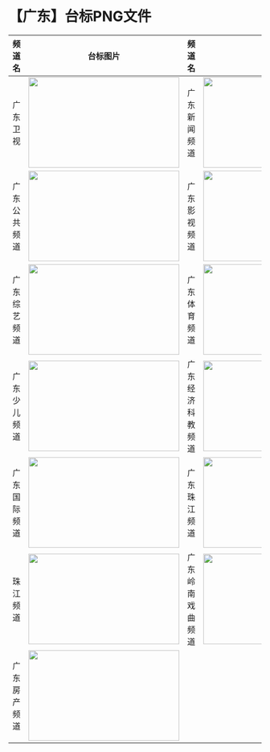 # 【广东】台标PNG文件
|频道名|台标图片|频道名|台标图片|
|:---|:---:|:---|:---:|
|广东卫视|<img src="https://raw.githubusercontent.com/wanglindl/TVLogo/main/img/Guangdong.png" width="300" height="180">|广东新闻频道|<img src="https://raw.githubusercontent.com/wanglindl/TVLogo/main/img/Guangdong1.png" width="300" height="180">|
|广东公共频道|<img src="https://raw.githubusercontent.com/wanglindl/TVLogo/main/img/Guangdong2.png" width="300" height="180">|广东影视频道|<img src="https://raw.githubusercontent.com/wanglindl/TVLogo/main/img/Guangdong3.png" width="300" height="180">|
|广东综艺频道|<img src="https://raw.githubusercontent.com/wanglindl/TVLogo/main/img/Guangdong4.png" width="300" height="180">|广东体育频道|<img src="https://raw.githubusercontent.com/wanglindl/TVLogo/main/img/Guangdong5.png" width="300" height="180">|
|广东少儿频道|<img src="https://raw.githubusercontent.com/wanglindl/TVLogo/main/img/Guangdong6.png" width="300" height="180">|广东经济科教频道|<img src="https://raw.githubusercontent.com/wanglindl/TVLogo/main/img/Guangdong7.png" width="300" height="180">|
|广东国际频道|<img src="https://raw.githubusercontent.com/wanglindl/TVLogo/main/img/Guangdong8.png" width="300" height="180">|广东珠江频道|<img src="https://raw.githubusercontent.com/wanglindl/TVLogo/main/img/Guangdong9.png" width="300" height="180">|
|珠江频道|<img src="https://raw.githubusercontent.com/wanglindl/TVLogo/main/img/Guangdong10.png" width="300" height="180">|广东岭南戏曲频道|<img src="https://raw.githubusercontent.com/wanglindl/TVLogo/main/img/Guangdong11.png" width="300" height="180">|
|广东房产频道|<img src="https://raw.githubusercontent.com/wanglindl/TVLogo/main/img/Guangdong12.png" width="300" height="180">|

